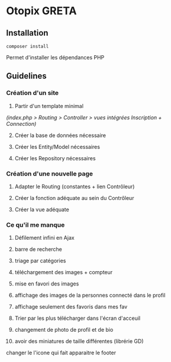 # Otopix GRETA

## Installation
`composer install`

Permet d'installer les dépendances PHP

## Guidelines
### Création d'un site
1. Partir d'un template minimal

_(index.php > Routing > Controller > vues intégrées
Inscription + Connection)_

2. Créer la base de données nécessaire

3. Créer les Entity/Model nécessaires

4. Créer les Repository nécessaires

### Création d'une nouvelle page
1. Adapter le Routing (constantes + lien Contrôleur)

2. Créer la fonction adéquate au sein du Contrôleur

3. Créer la vue adéquate

### Ce qu'il me manque 

1. Défilement infini en Ajax

2. barre de recherche

3. triage par catégories

4. téléchargement des images + compteur

5. mise en favori des images

6. affichage des images de la personnes connecté dans le profil

7. affichage seulement des favoris dans mes fav

8. Trier par les plus télécharger dans l'écran d'acceuil

9.  changement de photo de profil et de bio

10. avoir des miniatures de taille différentes (librérie GD)

changer le l'icone qui fait apparaitre le footer 